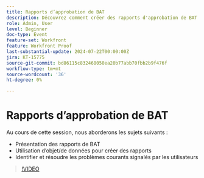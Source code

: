 ```yaml
---
title: Rapports d’approbation de BAT
description: Découvrez comment créer des rapports d'approbation de BAT.
role: Admin, User
level: Beginner
doc-type: Event
feature-set: Workfront
feature: Workfront Proof
last-substantial-update: 2024-07-22T00:00:00Z
jira: KT-15775
source-git-commit: bd86115c832468050ea20b77abb70fbb2b9f476f
workflow-type: tm+mt
source-wordcount: '36'
ht-degree: 0%

---
```


# Rapports d’approbation de BAT

Au cours de cette session, nous aborderons les sujets suivants :

* Présentation des rapports de BAT
* Utilisation d’objet/de données pour créer des rapports
* Identifier et résoudre les problèmes courants signalés par les utilisateurs

>[!VIDEO](https://video.tv.adobe.com/v/3430509/?learn=on)

